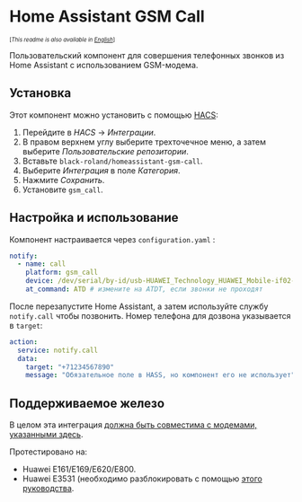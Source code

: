 # Home Assistant GSM Call

<sub><sup>[_This readme is also available in [English](./README.md)_]</sub></sup>

Пользовательский компонент для совершения телефонных звонков из Home Assistant с использованием GSM-модема.

## Установка

Этот компонент можно установить с помощью [HACS](https://hacs.xyz/):

1. Перейдите в _HACS_ → _Интеграции_.
1. В правом верхнем углу выберите трехточечное меню, а затем выберите _Пользовательские репозитории_.
1. Вставьте `black-roland/homeassistant-gsm-call`.
1. Выберите _Интеграция_ в поле _Категория_.
1. Нажмите _Сохранить_.
1. Установите `gsm_call`.

## Настройка и использование

Компонент настраивается через `configuration.yaml` :

```yaml
notify:
  - name: call
    platform: gsm_call
    device: /dev/serial/by-id/usb-HUAWEI_Technology_HUAWEI_Mobile-if02-port0 # путь до модема
    at_command: ATD # измените на ATDT, если звонки не проходят
```

После перезапустите Home Assistant, а затем используйте службу `notify.call` чтобы позвонить. Номер телефона для дозвона указывается в `target`:

```yaml
action:
  service: notify.call
  data:
    target: "+71234567890"
    message: "Обязательное поле в HASS, но компонент его не использует"
```

## Поддерживаемое железо

В целом эта интеграция [должна быть совместима с модемами, указанными здесь](https://www.home-assistant.io/integrations/sms/#list-of-modems-known-to-work).

Протестировано на:

- Huawei E161/E169/E620/E800.
- Huawei E3531 (необходимо разблокировать с помощью [этого руководства](http://blog.asiantuntijakaveri.fi/2015/07/convert-huawei-e3372h-153-from.html).
